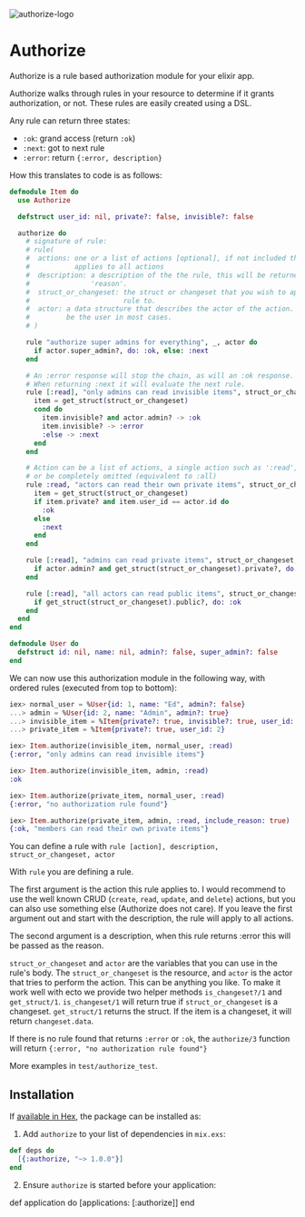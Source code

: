 ![authorize-logo](https://user-images.githubusercontent.com/579279/39227502-8e7fbf56-488b-11e8-9711-5973fe1ba3aa.png)
# Authorize

Authorize is a rule based authorization module for your elixir app.

Authorize walks through rules in your resource to determine if it grants authorization, or not. These rules are easily created using a DSL.

Any rule can return three states:

- `:ok`: grand access (return `:ok`)
- `:next`: got to next rule
- `:error`: return `{:error, description}` 

How this translates to code is as follows:

```elixir
defmodule Item do
  use Authorize

  defstruct user_id: nil, private?: false, invisible?: false

  authorize do
    # signature of rule:
    # rule(
    #  actions: one or a list of actions [optional], if not included this rule
    #           applies to all actions
    #  description: a description of the the rule, this will be returned as the
    #               'reason'.
    #  struct_or_changeset: the struct or changeset that you wish to apply the
    #                       rule to.
    #  actor: a data structure that describes the actor of the action. This will
    #         be the user in most cases.
    # )

    rule "authorize super admins for everything", _, actor do
      if actor.super_admin?, do: :ok, else: :next
    end

    # An :error response will stop the chain, as will an :ok response.
    # When returning :next it will evaluate the next rule.
    rule [:read], "only admins can read invisible items", struct_or_changeset, actor do
      item = get_struct(struct_or_changeset)
      cond do
        item.invisible? and actor.admin? -> :ok
        item.invisible? -> :error
        :else -> :next
      end
    end

    # Action can be a list of actions, a single action such as ':read',
    # or be completely omitted (equivalent to :all)
    rule :read, "actors can read their own private items", struct_or_changeset, actor do
      item = get_struct(struct_or_changeset)
      if item.private? and item.user_id == actor.id do
        :ok
      else
        :next
      end
    end

    rule [:read], "admins can read private items", struct_or_changeset, actor do
      if actor.admin? and get_struct(struct_or_changeset).private?, do: :ok, else: :error
    end

    rule [:read], "all actors can read public items", struct_or_changeset, actor do
      if get_struct(struct_or_changeset).public?, do: :ok
    end
  end
end

defmodule User do
  defstruct id: nil, name: nil, admin?: false, super_admin?: false
end
```

We can now use this authorization module in the following way, with ordered rules (executed from top to bottom):
```elixir
iex> normal_user = %User{id: 1, name: "Ed", admin?: false}
...> admin = %User{id: 2, name: "Admin", admin?: true}
...> invisible_item = %Item{private?: true, invisible?: true, user_id: 2}
...> private_item = %Item{private?: true, user_id: 2}

iex> Item.authorize(invisible_item, normal_user, :read)
{:error, "only admins can read invisible items"}

iex> Item.authorize(invisible_item, admin, :read)
:ok

iex> Item.authorize(private_item, normal_user, :read)
{:error, "no authorization rule found"}

iex> Item.authorize(private_item, admin, :read, include_reason: true)
{:ok, "members can read their own private items"}
```

You can define a rule with `rule [action], description, struct_or_changeset, actor`

With `rule` you are defining a rule.

The first argument is the action this rule applies to. I would recommend to use the well known CRUD (`create`, `read`, `update`, and `delete`) actions, but you can also use something else (Authorize does not care). If you leave the first argument out and start with the description, the rule will apply to all actions.

The second argument is a description, when this rule returns :error this will be passed as the reason.

`struct_or_changeset` and `actor` are the variables that you can use in the rule's body. The `struct_or_changeset` is the resource, and `actor` is the actor that tries to perform the action. This can be anything you like. To make it work well with ecto we provide two helper methods `is_changeset?/1` and `get_struct/1`. `is_changeset/1` will return true if `struct_or_changeset` is a changeset. `get_struct/1` returns the struct. If the item is a changeset, it will return `changeset.data`.

If there is no rule found that returns `:error` or `:ok`, the `authorize/3` function will return `{:error, "no authorization rule found"}`

More examples in `test/authorize_test`.

## Installation

If [available in Hex](https://hex.pm/docs/publish), the package can be installed as:

  1. Add `authorize` to your list of dependencies in `mix.exs`:

```elixir
def deps do
  [{:authorize, "~> 1.0.0"}]
end
```

  2. Ensure `authorize` is started before your application:

def application do
  [applications: [:authorize]]
end

